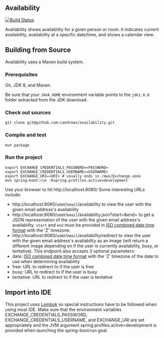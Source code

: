 ## Availability
[![Build Status](https://travis-ci.org/candrews/availability.svg?branch=master)](https://travis-ci.org/candrews/availability)

Availability shows availability for a given person or room. It indicates current availability, availability at a specific date/time, and shows a calendar view.

## Building from Source
Availability uses a Maven build system. 

### Prerequisites

Git, JDK 8, and Maven.

Be sure that your `JAVA_HOME` environment variable points to the `jdk1.8.0` folder
extracted from the JDK download.

### Check out sources
`git clone git@github.com:candrews/availability.git`

### Compile and test
`mvn package`

### Run the project
```shell
export EXCHANGE_CREDENTIALS_PASSWORD=<PASSWORD>
export EXCHANGE_CREDENTIALS_USERNAME=<USERNAME>
export EXCHANGE_URI=<URI> # usually ends in /ews/Exchange.asmx
mvn spring-boot:run -Dspring.profiles.active=development`
```
Use your browser to hit http://localhost:8080/
Some interesting URLs include:
* http://localhost:8080/user/`email`/availability to view the user with the given email address's availability
* http://localhost:8080/user/`email`/availability.json?start=&end= to get a JSON representation of the user with the given email address's availability. `start` and `end` must be provided in [ISO combined date time format](https://en.wikipedia.org/wiki/ISO_8601#Combined_date_and_time_representations) with the 'Z' timezone.
* http://localhost:8080/user/`email`/availability/redirect to view the user with the given email address's availability as an image (will return a different image depending on if the user is currently availability, busy, or tentative). This endpoint also accepts 3 optional parameters:
 * date: [ISO combined date time format](https://en.wikipedia.org/wiki/ISO_8601#Combined_date_and_time_representations) with the 'Z' timezone of the date to use when determining availability
 * free: URL to redirect to if the user is free
 * busy: URL to redirect to if the user is busy
 * tentative: URL to redirect to if the user is tentative


## Import into IDE
This project uses [Lombok](https://projectlombok.org/) so special instructions have to be followed when using most IDE.
Make sure that the environment variables EXCHANGE_CREDENTIALS_PASSWORD, EXCHANGE_CREDENTIALS_USERNAME, and EXCHANGE_URI are set appropriately and the JVM argument spring.profiles.active=development is provided when launching the spring-boot:run goal.
